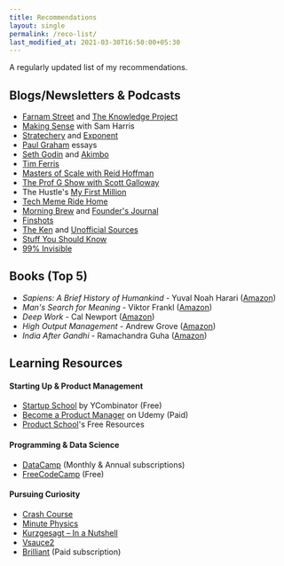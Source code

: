 ```yaml
---
title: Recommendations
layout: single
permalink: /reco-list/
last_modified_at: 2021-03-30T16:50:00+05:30
---
```

A regularly updated list of my recommendations.

## Blogs/Newsletters & Podcasts
- [Farnam Street](https://fs.blog/) and [The Knowledge Project](https://fs.blog/knowledge-project/)
- [Making Sense](https://samharris.org/podcast/) with Sam Harris
- [Stratechery](https://stratechery.com/) and [Exponent](https://exponent.fm/)
- [Paul Graham](http://paulgraham.com/) essays
- [Seth Godin](https://seths.blog/) and [Akimbo](https://www.akimbo.link/)
- [Tim Ferris](https://tim.blog/podcast/)
- [Masters of Scale with Reid Hoffman](https://mastersofscale.com/)
- [The Prof G Show with Scott Galloway](https://open.spotify.com/show/5Ob5psTjoUtIGYxKUp2QVy)
- The Hustle's [My First Million](https://thehustle.co/my-first-million-podcast/)
- [Tech Meme Ride Home](https://www.ridehome.info/show/techmeme-ride-home/)
- [Morning Brew](https://www.morningbrew.com/daily/r?kid=5f1c3348) and [Founder's Journal](https://art19.com/shows/the-founders-journal)
- [Finshots](https://finshots.in/)
- [The Ken](https://the-ken.com/join/?code=Anil-NTk5NDM=) and [Unofficial Sources](https://open.spotify.com/show/0bAeCQeb8MafkJ7KaHwUlw)
- [Stuff You Should Know](https://www.iheart.com/podcast/105-stuff-you-should-know-26940277/)
- [99% Invisible](https://99percentinvisible.org/)

## Books (Top 5)
- *Sapiens: A Brief History of Humankind* - Yuval Noah Harari ([Amazon](https://amzn.to/2PgOOTe))
- *Man's Search for Meaning* - Viktor Frankl ([Amazon](https://amzn.to/3czJ14j))
- *Deep Work* - Cal Newport ([Amazon](https://amzn.to/3cB9lL2))
- *High Output Management* - Andrew Grove ([Amazon](https://amzn.to/2PDQEgU))
- *India After Gandhi* - Ramachandra Guha ([Amazon](https://amzn.to/3m5OQth))

## Learning Resources
#### Starting Up & Product Management
- [Startup School](https://www.startupschool.org/) by YCombinator (Free)
- [Become a Product Manager](https://www.udemy.com/course/become-a-product-manager-learn-the-skills-get-a-job/) on Udemy (Paid)
- [Product School](https://productschool.com/free-product-management-resources/)'s Free Resources

#### Programming & Data Science
- [DataCamp](https://www.datacamp.com?tap_a=5644-dce66f&tap_s=1596029-2af4dc&utm_medium=affiliate&utm_source=anilgeorge) (Monthly & Annual subscriptions)
- [FreeCodeCamp](https://www.freecodecamp.org/) (Free)

#### Pursuing Curiosity
- [Crash Course](https://www.youtube.com/user/crashcourse)
- [Minute Physics](https://www.youtube.com/user/minutephysics/)
- [Kurzgesagt – In a Nutshell](https://www.youtube.com/c/inanutshell/)
- [Vsauce2](https://www.youtube.com/user/Vsauce2/)
- [Brilliant](https://brilliant.org/) (Paid subscription)
